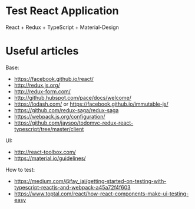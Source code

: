 # Test React Application

React + Redux + TypeScript + Material-Design

# Useful articles

Base:
- https://facebook.github.io/react/
- http://redux.js.org/
- http://redux-form.com/
- http://github.hubspot.com/pace/docs/welcome/
- https://lodash.com/ or https://facebook.github.io/immutable-js/
- https://github.com/redux-saga/redux-saga
- https://webpack.js.org/configuration/
- https://github.com/jaysoo/todomvc-redux-react-typescript/tree/master/client

UI:
- http://react-toolbox.com/
- https://material.io/guidelines/

How to test:
- https://medium.com/@fay_jai/getting-started-on-testing-with-typescript-reactjs-and-webpack-a45a72f4f603
- https://www.toptal.com/react/how-react-components-make-ui-testing-easy
